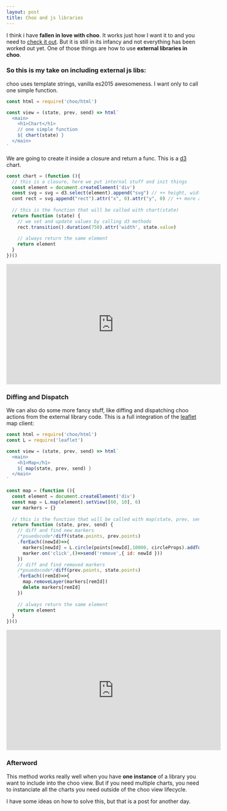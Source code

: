 ```yaml
---
layout: post
title: Choo and js libraries
---
```


I think i have **fallen in love with choo**. It works just how I want it to and you need to [check it out](https://github.com/yoshuawuyts/choo).
But it is still in its infancy and not everything has been worked out yet. One of those things are how to use **external libraries in choo**.

### So this is my take on including external js libs:

choo uses template strings, vanilla es2015 awesomeness.
I want only to call one simple function.

```javascript
const html = require('choo/html')

const view = (state, prev, send) => html`
  <main>
    <h1>Chart</h1>
    // one simple function
    ${ chart(state) }
  </main>
`
```

We are going to create it inside a closure and return a func. This is a [d3](https://d3js.org/) chart.

```javascript
const chart = (function (){
  // this is a closure, here we put internal stuff and init things
  const element = document.createElement('div')
  const svg = svg = d3.select(element).append("svg") // ++ height, width
  cont rect = svg.append("rect").attr("x", 0).attr("y", 0) // ++ more attrs.
  
  // this is the function that will be called with chart(state)
  return function (state) {
    // we set and update values by calling d3 methods
    rect.transition().duration(750).attr('width', state.value)
  
    // always return the same element
    return element
  }
})()
```

<iframe width="560" height="315" src="http://requirebin.com/embed?gist=d3477f03bcd3293cfa632bbd43c4985a" frameborder="0" allowfullscreen> </iframe>

### Diffing and Dispatch

We can also do some more fancy stuff, like diffing and dispatching choo actions from the external library code.
This is a full integration of the [leaflet](http://leafletjs.com/) map client:

```javascript
const html = require('choo/html')
const L = require('leaflet')

const view = (state, prev, send) => html`
  <main>
    <h1>Map</h1>
    ${ map(state, prev, send) }
  </main>
`

const map = (function (){
  const element = document.createElement('div')
  const map = L.map(element).setView([60, 10], 6)
  var markers = {}
  
  // this is the function that will be called with map(state, prev, send)
  return function (state, prev, send) {
    // diff and find new markers
    /*psuedocode*/diff(state.points, prev.points)
    .forEach((newId)=>{
      markers[newId] = L.circle(points[newId],10000, circleProps).addTo(map)
      marker.on('click',()=>send('remove',{ id: newId }))
    })
    // diff and find removed markers
    /*psuedocode*/diff(prev.points, state.points)
    .forEach((remId)=>{
      map.removeLayer(markers[remId])
      delete markers[remId]
    })
  
    // always return the same element
    return element
  }
})()
```

<iframe width="560" height="315" src="http://requirebin.com/embed?gist=970e917827aa636e0c9b4de784927d2d" frameborder="0" allowfullscreen>  </iframe>

### Afterword
This method works really well when you have **one instance** of a library you want to include into the choo view.
But if you need multiple charts, you need to instanciate all the charts you need outside of the choo view lifecycle.

I have some ideas on how to solve this, but that is a post for another day.

